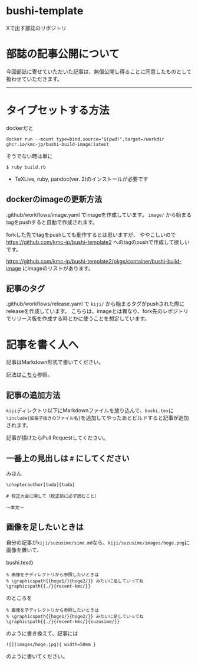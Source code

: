 # bushi-template

Xで出す部誌のリポジトリ

# 部誌の記事公開について

今回部誌に寄せていただいた記事は、無償公開し得ることに同意したものとして扱わせていただきます。

----

# タイプセットする方法
dockerだと
```
docker run --mount type=bind,source="$(pwd)",target=/workdir ghcr.io/kmc-jp/bushi-build-image:latest
```

そうでない時は単に
```
$ ruby build.rb
```

- TeXLive, ruby, pandoc(ver. 2)のインストールが必要です

## dockerのimageの更新方法
.github/workflows/image.yaml でimageを作成しています。
`image/` から始まるtagをpushすると自動で作成されます。

forkした先でtagをpushしても動作するとは思いますが、
ややこしいので https://github.com/kmc-jp/bushi-template2 へのtagのpushで作成して欲しいです。

https://github.com/kmc-jp/bushi-template2/pkgs/container/bushi-build-image にimageのリストがあります。

## 記事のタグ
.github/workflows/release.yaml で `kiji/` から始まるタグがpushされた際にreleaseを作成しています。
こちらは、imageとは異なり、fork先のレポジトリでリリース版を作成する時とかに使うことを想定しています。

# 記事を書く人へ
記事はMarkdown形式で書いてください。

記法は[こちら](https://pandoc-doc-ja.readthedocs.io/ja/latest/users-guide.html#pandocs-markdown)参照。

## 記事の追加方法
`kiji`ディレクトリ以下にMarkdownファイルを放り込んで、`bushi.tex`に`\include{拡張子抜きのファイル名}`を追加してやったあとビルドすると記事が追加されます。

記事が描けたらPull Requestしてください。

##  一番上の見出しは `#` にしてください
みほん

```
\chapterauthor[tuda]{tuda}

# 校正大会に関して（校正前に必ず読むこと）

～本文～
```

## 画像を足したいときは
自分の記事が`kiji/suzusime/sime.md`なら、`kiji/suzusime/images/hoge.png`に画像を置いて、

bushi.texの

```
% 画像を子ディレクトリから参照したいときは
% \graphicspath{{hoge1/}{hoge2/}} みたいに足していってね
\graphicspath{{./}{recent-kmc/}}
```

のところを

```
% 画像を子ディレクトリから参照したいときは
% \graphicspath{{hoge1/}{hoge2/}} みたいに足していってね
\graphicspath{{./}{recent-kmc/}{suzusime/}}
```

のように書き換えて、記事には

```
![](images/hoge.jpg){ width=50mm }
```

のように書いてください。

